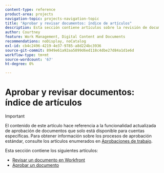 ```yaml
---
content-type: reference
product-area: projects
navigation-topic: projects-navigation-topic
title: "Aprobar y revisar documentos: índice de artículos"
description: Esta sección contiene artículos sobre la revisión de documentos en Adobe Workfront.
author: Courtney
feature: Work Management, Digital Content and Documents
recommendations: noDisplay, noCatalog
exl-id: cb4c2496-4219-4e37-9785-a8d224bc3936
source-git-commit: 8949e61a92aa5899d6ed118c4dbe27d84a1d1e6d
workflow-type: tm+mt
source-wordcount: '67'
ht-degree: 0%

---
```


# Aprobar y revisar documentos: índice de artículos

>[!IMPORTANT]
>
>El contenido de este artículo hace referencia a la funcionalidad actualizada de aprobación de documentos que solo está disponible para cuentas específicas. Para obtener información sobre los procesos de aprobación estándar, consulte los artículos enumerados en [Aprobaciones de trabajo](/help/quicksilver/review-and-approve-work/manage-approvals/manage-approvals.md).

Esta sección contiene los siguientes artículos:

* [Revisar un documento en Workfront](/help/quicksilver/review-and-approve-work/document-reviews-and-approvals/review-and-approve-documents/review-a-document.md)
* [Aprobar un documento](/help/quicksilver/review-and-approve-work/document-reviews-and-approvals/review-and-approve-documents/approve-a-document.md)